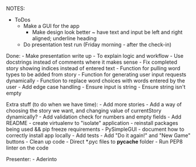 NOTES:
- ToDos
    - Make a GUI for the app
        - Make design look better ~ have text and input be left and right aligned; underline heading
    - Do presentation test run (Friday morning - after the check-in)

Done:
    - Make presentation write up
        - To explain logic and workflow
    - Use docstrings instead of comments where it makes sense
    - Fix completed story showing indices instead of entered text
    - Function for pulling word types to be added from story 
    - Function for generating user input requests dynamically
    - Function to replace word choices with words entered by the user
    - Add edge case handling
        - Ensure input is string
        - Ensure string isn't empty

Extra stuff (to do when we have time):
    - Add more stories
    - Add a way of choosing the story we want, and changing value of currentStory dynamically?
    - Add validation check for numbers and empty fields
    - Add README
        - create virtualenv to "isolate" application
        - reinstall packages being used && pip freeze requirements
            - PySimpleGUI
        - document how to correctly install app locally
    - Add tests
    - Add "Do it again!" and "New Game" buttons
    - Clean up code
        - Direct *.pyc files to __pycache__ folder
        - Run PEP8 linter on the code

Presenter:
    -  Aderinto
 